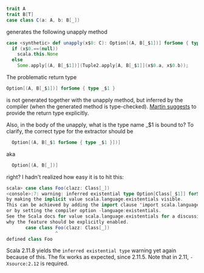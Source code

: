 ```scala
trait A
trait B[T]
case class C(a: A, b: B[_])
```

generates the following unapply method

```scala
case <synthetic> def unapply(x$0: C): Option[(A, B[_$1])] forSome { type _$1 } =
  if (x$0.==(null))
    scala.this.None
  else
    Some.apply[(A, B[_$1])](Tuple2.apply[A, B[_$1]](x$0.a, x$0.b));
```

The problematic return type
```scala
Option[(A, B[_$1])] forSome { type _$1 }
```
is not generated together with the unapply method, but inferred by the compiler (when the generated method is type-checked). [Martin suggests](https://groups.google.com/d/msg/scala-internals/lCIcSDHSCyg/iiVWh9iATeAJ) to provide the return type explicitly.

Also, in the body of the unapply, what is the type name _$1 is bound to?
To clarify, the correct type for the extractor should be
```scala
  Option[(A, B[_$1 forSome { type _$1 }])]
```
aka
```scala
  Option[(A, B[_])]
```
right?
I hadn't realized how easy it is to hit this:
```scala
scala> case class Foo(clazz: Class[_])
<console>:7: warning: inferred existential type Option[Class[_$1]] forSome { type _$1 }, which cannot be expressed by wildcards,  should be enabled
by making the implicit value scala.language.existentials visible.
This can be achieved by adding the import clause 'import scala.language.existentials'
or by setting the compiler option -language:existentials.
See the Scala docs for value scala.language.existentials for a discussion
why the feature should be explicitly enabled.
       case class Foo(clazz: Class[_])
                  ^
defined class Foo
```
Scala 2.11.8 yields the `inferred existential type` warning yet again because of this.
The fix works as expected, since 2.11.5. Note that in 2.11, `-Xsource:2.12` is required.
